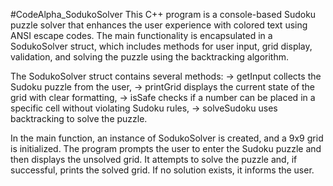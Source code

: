 #CodeAlpha_SodukoSolver
This C++ program is a console-based Sudoku puzzle solver that enhances the user experience with colored text using ANSI escape codes. The main functionality is encapsulated in a SodukoSolver struct, which includes methods for user input, grid display, validation, and solving the puzzle using the backtracking algorithm.

The SodukoSolver struct contains several methods: 
-> getInput collects the Sudoku puzzle from the user,
-> printGrid displays the current state of the grid with clear formatting, 
-> isSafe checks if a number can be placed in a specific cell without violating Sudoku rules,
-> solveSudoku uses backtracking to solve the puzzle.

In the main function, an instance of SodukoSolver is created, and a 9x9 grid is initialized. The program prompts the user to enter the Sudoku puzzle and then displays the unsolved grid. It attempts to solve the puzzle and, if successful, prints the solved grid. If no solution exists, it informs the user.
